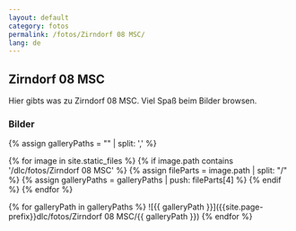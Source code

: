 ```yaml
---
layout: default
category: fotos
permalink: /fotos/Zirndorf 08 MSC/
lang: de
---
```


## Zirndorf 08 MSC

Hier gibts was zu Zirndorf 08 MSC. Viel Spaß beim Bilder browsen.

### Bilder
{% assign galleryPaths = "" | split: ',' %}

{% for image in site.static_files %}
{% if image.path contains '/dlc/fotos/Zirndorf 08 MSC' %}
        {% assign fileParts = image.path | split: "/" %}
        {% assign galleryPaths = galleryPaths | push: fileParts[4] %}
{% endif %}
{% endfor %}

{% for galleryPath in galleryPaths %}
![{{ galleryPath }}]({{site.page-prefix}}dlc/fotos/Zirndorf 08 MSC/{{ galleryPath }})
{% endfor %}
